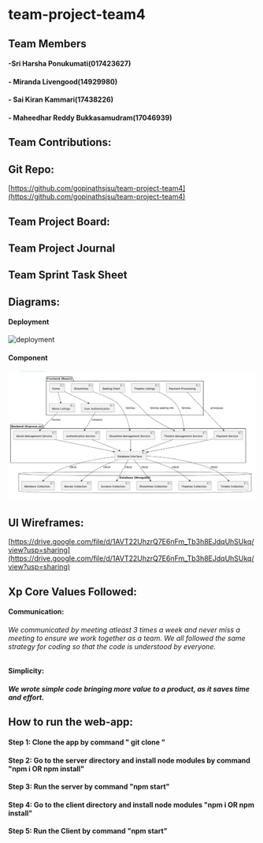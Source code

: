 # team-project-team4
## Team Members
#### -Sri Harsha Ponukumati(017423627)
#### - Miranda Livengood(14929980)
#### - Sai Kiran Kammari(17438226)
#### - Maheedhar Reddy Bukkasamudram(17046939)
## Team Contributions:
## Git Repo:
[https://github.com/gopinathsjsu/team-project-team4](https://github.com/gopinathsjsu/team-project-team4)
## Team Project Board:
## Team Project Journal
## Team Sprint Task Sheet
## Diagrams:
#### Deployment
![deployment]([https://github.com/[username]/[reponame]/blob/[branch]/image.jpg?raw=true](https://github.com/gopinathsjsu/team-project-team4/main/images/deployment1.png?raw=true))
#### Component
![Component](images/component1.png)

## UI Wireframes:
[https://drive.google.com/file/d/1AVT22UhzrQ7E6nFm_Tb3h8EJdqUhSUkq/view?usp=sharing](https://drive.google.com/file/d/1AVT22UhzrQ7E6nFm_Tb3h8EJdqUhSUkq/view?usp=sharing)
## Xp Core Values Followed:
#### Communication:
###### We communicated by meeting atleast 3 times a week and never miss a meeting to ensure we work together as a team. We all followed the same strategy for coding so that the code is understood by everyone.
#### Simplicity:
##### We wrote simple code bringing more value to a product, as it saves time and effort.
## How to run the web-app:
#### Step 1: Clone the app by command " git clone "
#### Step 2: Go to the server directory and install node modules by command "npm i OR npm install"
#### Step 3: Run the server by command "npm start"
#### Step 4: Go to the client directory and install node modules "npm i OR npm install"
#### Step 5: Run the Client by command "npm start"
